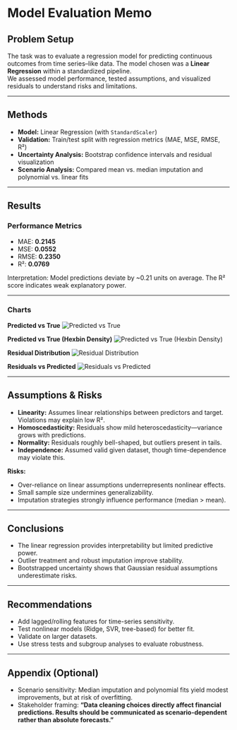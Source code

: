 # Model Evaluation Memo

## Problem Setup
The task was to evaluate a regression model for predicting continuous outcomes from time series–like data. The model chosen was a **Linear Regression** within a standardized pipeline.  
We assessed model performance, tested assumptions, and visualized residuals to understand risks and limitations.

---

## Methods
- **Model:** Linear Regression (with `StandardScaler`)  
- **Validation:** Train/test split with regression metrics (MAE, MSE, RMSE, R²)  
- **Uncertainty Analysis:** Bootstrap confidence intervals and residual visualization  
- **Scenario Analysis:** Compared mean vs. median imputation and polynomial vs. linear fits  

---

## Results

### Performance Metrics
- MAE: **0.2145**  
- MSE: **0.0552**  
- RMSE: **0.2350**  
- R²: **0.0769**

Interpretation: Model predictions deviate by ~0.21 units on average. The R² score indicates weak explanatory power.

---

### Charts

**Predicted vs True**
![Predicted vs True](0ac0ff7c-a29e-4056-b328-202af216cf56.png)

**Predicted vs True (Hexbin Density)**
![Predicted vs True (Hexbin Density)](fceffd47-c3d8-4c3f-aa79-31a15f1b4399.png)

**Residual Distribution**
![Residual Distribution](41aa52dc-d104-4340-8380-dc474c748ce0.png)

**Residuals vs Predicted**
![Residuals vs Predicted](2b72a0d9-e81b-4219-bbf9-3ddb61b90c1d.png)

---

## Assumptions & Risks
- **Linearity:** Assumes linear relationships between predictors and target. Violations may explain low R².  
- **Homoscedasticity:** Residuals show mild heteroscedasticity—variance grows with predictions.  
- **Normality:** Residuals roughly bell-shaped, but outliers present in tails.  
- **Independence:** Assumed valid given dataset, though time-dependence may violate this.  

**Risks:**  
- Over-reliance on linear assumptions underrepresents nonlinear effects.  
- Small sample size undermines generalizability.  
- Imputation strategies strongly influence performance (median > mean).  

---

## Conclusions
- The linear regression provides interpretability but limited predictive power.  
- Outlier treatment and robust imputation improve stability.  
- Bootstrapped uncertainty shows that Gaussian residual assumptions underestimate risks.  

---

## Recommendations
- Add lagged/rolling features for time-series sensitivity.  
- Test nonlinear models (Ridge, SVR, tree-based) for better fit.  
- Validate on larger datasets.  
- Use stress tests and subgroup analyses to evaluate robustness.  

---

## Appendix (Optional)
- Scenario sensitivity: Median imputation and polynomial fits yield modest improvements, but at risk of overfitting.  
- Stakeholder framing: **“Data cleaning choices directly affect financial predictions. Results should be communicated as scenario-dependent rather than absolute forecasts.”**  
